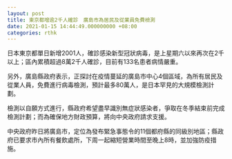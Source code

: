 ```yaml
---
layout: post
title: 東京都增逾2千人確診　廣島市為居民及從業員免費檢測
date: 2021-01-15 14:44:49.000000000 +08:00
categories: rthk
---
```


日本東京都單日新增2001人，確診感染新型冠狀病毒，是上星期六以來再次在2千以上；區內累積超過8萬2千人確診，目前有133名患者病情嚴重。

另外，廣島縣政府表示，正探討在疫情蔓延的廣島市中心4個區域，為所有居民及從業人員，免費進行病毒檢測，預計最多80萬人，是日本罕見的大規模檢測計劃。

檢測以自願方式進行，縣政府希望盡早識別無症狀感染者，爭取在冬季結束前完成檢測計劃；而為確保地方財政預算，將向中央政府請求支援。

中央政府昨日將廣島市，定位為發布緊急事態令的11個都府縣的同級別地區；縣政府已要求市內所有餐飲處所，下周一起縮短營業時間至晚上8時，並加強防疫措施。
